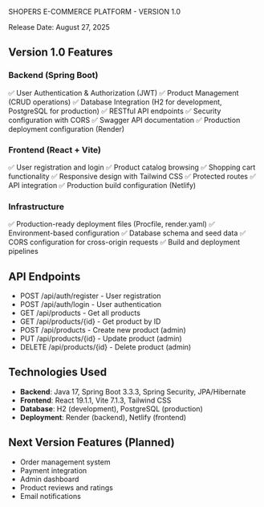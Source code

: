 SHOPERS E-COMMERCE PLATFORM - VERSION 1.0

Release Date: August 27, 2025

## Version 1.0 Features

### Backend (Spring Boot)
✅ User Authentication & Authorization (JWT)
✅ Product Management (CRUD operations)
✅ Database Integration (H2 for development, PostgreSQL for production)
✅ RESTful API endpoints
✅ Security configuration with CORS
✅ Swagger API documentation
✅ Production deployment configuration (Render)

### Frontend (React + Vite)
✅ User registration and login
✅ Product catalog browsing
✅ Shopping cart functionality
✅ Responsive design with Tailwind CSS
✅ Protected routes
✅ API integration
✅ Production build configuration (Netlify)

### Infrastructure
✅ Production-ready deployment files (Procfile, render.yaml)
✅ Environment-based configuration
✅ Database schema and seed data
✅ CORS configuration for cross-origin requests
✅ Build and deployment pipelines

## API Endpoints
- POST /api/auth/register - User registration
- POST /api/auth/login - User authentication
- GET /api/products - Get all products
- GET /api/products/{id} - Get product by ID
- POST /api/products - Create new product (admin)
- PUT /api/products/{id} - Update product (admin)
- DELETE /api/products/{id} - Delete product (admin)

## Technologies Used
- **Backend**: Java 17, Spring Boot 3.3.3, Spring Security, JPA/Hibernate
- **Frontend**: React 19.1.1, Vite 7.1.3, Tailwind CSS
- **Database**: H2 (development), PostgreSQL (production)
- **Deployment**: Render (backend), Netlify (frontend)

## Next Version Features (Planned)
- Order management system
- Payment integration
- Admin dashboard
- Product reviews and ratings
- Email notifications
